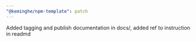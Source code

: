 ```yaml
---
"@keminghe/npm-template": patch
---
```


Added tagging and publish documentation in docs/, added ref to instruction in readmd
